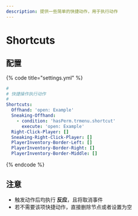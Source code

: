 ```yaml
---
description: 提供一些简单的快捷动作，用于执行动作
---
```


# Shortcuts

## 配置

{% code title="settings.yml" %}
```yaml
#
# 快捷操作执行动作
#
Shortcuts:
  Offhand: 'open: Example'
  Sneaking-Offhand:
    - condition: 'hasPerm.trmenu.shortcut'
      execute: 'open: Example'
  Right-Click-Player: []
  Sneaking-Right-Click-Player: []
  PlayerInventory-Border-Left: []
  PlayerInventory-Border-Right: []
  PlayerInventory-Border-Middle: []
```
{% endcode %}

## 注意

* 触发动作后均执行 **反应**，且将取消事件
* 若不需要该项快捷动作，直接删除节点或者设置为空

